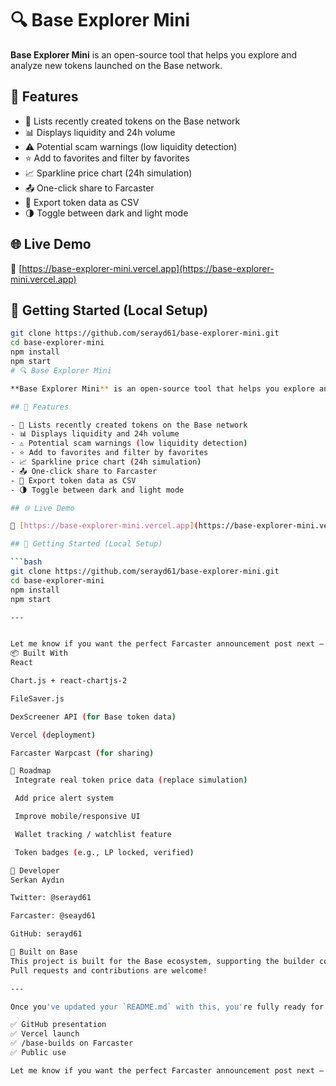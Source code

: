 # 🔍 Base Explorer Mini

**Base Explorer Mini** is an open-source tool that helps you explore and analyze new tokens launched on the Base network.

## 🚀 Features

- 🧠 Lists recently created tokens on the Base network
- 📊 Displays liquidity and 24h volume
- ⚠️ Potential scam warnings (low liquidity detection)
- ⭐ Add to favorites and filter by favorites
- 📈 Sparkline price chart (24h simulation)
- 📤 One-click share to Farcaster
- 📁 Export token data as CSV
- 🌗 Toggle between dark and light mode

## 🌐 Live Demo

🔗 [https://base-explorer-mini.vercel.app](https://base-explorer-mini.vercel.app)

## 🧪 Getting Started (Local Setup)

```bash
git clone https://github.com/serayd61/base-explorer-mini.git
cd base-explorer-mini
npm install
npm start
# 🔍 Base Explorer Mini

**Base Explorer Mini** is an open-source tool that helps you explore and analyze new tokens launched on the Base network.

## 🚀 Features

- 🧠 Lists recently created tokens on the Base network
- 📊 Displays liquidity and 24h volume
- ⚠️ Potential scam warnings (low liquidity detection)
- ⭐ Add to favorites and filter by favorites
- 📈 Sparkline price chart (24h simulation)
- 📤 One-click share to Farcaster
- 📁 Export token data as CSV
- 🌗 Toggle between dark and light mode

## 🌐 Live Demo

🔗 [https://base-explorer-mini.vercel.app](https://base-explorer-mini.vercel.app)

## 🧪 Getting Started (Local Setup)

```bash
git clone https://github.com/serayd61/base-explorer-mini.git
cd base-explorer-mini
npm install
npm start

---


Let me know if you want the perfect Farcaster announcement post next — I’ll write it for you!
📦 Built With
React

Chart.js + react-chartjs-2

FileSaver.js

DexScreener API (for Base token data)

Vercel (deployment)

Farcaster Warpcast (for sharing)

🔮 Roadmap
 Integrate real token price data (replace simulation)

 Add price alert system

 Improve mobile/responsive UI

 Wallet tracking / watchlist feature

 Token badges (e.g., LP locked, verified)

👤 Developer
Serkan Aydın

Twitter: @serayd61

Farcaster: @seayd61

GitHub: serayd61

💙 Built on Base
This project is built for the Base ecosystem, supporting the builder community.
Pull requests and contributions are welcome!

---

Once you've updated your `README.md` with this, you're fully ready for:

✅ GitHub presentation  
✅ Vercel launch  
✅ /base-builds on Farcaster  
✅ Public use

Let me know if you want the perfect Farcaster announcement post next — I’ll write it for you!

